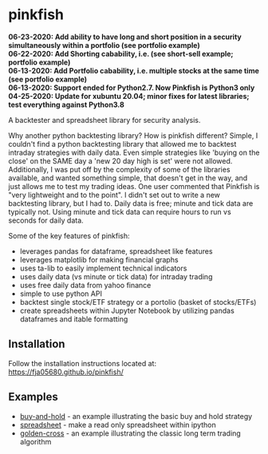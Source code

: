 pinkfish
======

**06-23-2020: Add ability to have long and short position in a security simultaneously within a portfolio (see portfolio example)**  
**06-22-2020: Add Shorting cabability, i.e. (see short-sell example; portfolio example)**   
**06-13-2020: Add Portfolio cabability, i.e. multiple stocks at the same time (see portfolio example)**  
**06-13-2020: Support ended for Python2.7.  Now Pinkfish is Python3 only**  
**04-25-2020: Update for xubuntu 20.04; minor fixes for latest libraries; test everything against Python3.8**   

A backtester and spreadsheet library for security analysis.

Why another python backtesting library?  How is pinkfish different?
Simple, I couldn't find a python backtesting library that allowed me to backtest intraday strategies with daily data.  Even simple strategies like 'buying on the close' on the SAME day a 'new 20 day high is set' were not allowed.  Additionally, I was put off by the complexity of some of the libraries available, and wanted something simple, that doesn't get in the way, and just allows me to test my trading ideas.  One user commented that Pinkfish is "very lightweight and to the point".  I didn't set out to write a new backtesting library, but I had to.  Daily data is free; minute and tick data are typically not.  Using minute and tick data can require hours to run vs seconds for daily data.

Some of the key features of pinkfish:
 - leverages pandas for dataframe, spreadsheet like features
 - leverages matplotlib for making financial graphs
 - uses ta-lib to easily implement technical indicators
 - uses daily data (vs minute or tick data) for intraday trading
 - uses free daily data from yahoo finance
 - simple to use python API
 - backtest single stock/ETF strategy or a portolio (basket of stocks/ETFs)
 - create spreadsheets within Jupyter Notebook by utilizing pandas dataframes and itable formatting

## Installation
Follow the installation instructions located at:
https://fja05680.github.io/pinkfish/

## Examples
 - [buy-and-hold](https://fja05680.github.io/pinkfish/examples/buy-and-hold.html) - an example illustrating the basic buy and hold strategy
 - [spreadsheet](https://fja05680.github.io/pinkfish/examples/spreadsheet.html) - make a read only spreadsheet within ipython
 - [golden-cross](http://fja05680.github.io/pinkfish/examples/golden-cross.html) - an example illustrating the classic long term trading algorithm
